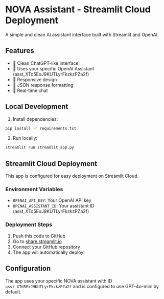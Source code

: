 # NOVA Assistant - Streamlit Cloud Deployment

A simple and clean AI assistant interface built with Streamlit and OpenAI.

## Features

- 🤖 Clean ChatGPT-like interface
- 🎯 Uses your specific OpenAI Assistant (asst_XTd5ExJ9KUTLyrFkzkzPZa2f)
- 📱 Responsive design
- 🔄 JSON response formatting
- 💬 Real-time chat

## Local Development

1. Install dependencies:
```bash
pip install -r requirements.txt
```

2. Run locally:
```bash
streamlit run streamlit_app.py
```

## Streamlit Cloud Deployment

This app is configured for easy deployment on Streamlit Cloud.

### Environment Variables
- `OPENAI_API_KEY`: Your OpenAI API key
- `OPENAI_ASSISTANT_ID`: Your assistant ID (asst_XTd5ExJ9KUTLyrFkzkzPZa2f)

### Deployment Steps
1. Push this code to GitHub
2. Go to [share.streamlit.io](https://share.streamlit.io)
3. Connect your GitHub repository
4. The app will automatically deploy!

## Configuration

The app uses your specific NOVA assistant with ID `asst_XTd5ExJ9KUTLyrFkzkzPZa2f` and is configured to use GPT-4o-mini by default.